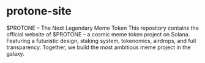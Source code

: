 # protone-site
$PROTONE – The Next Legendary Meme Token  This repository contains the official website of $PROTONE – a cosmic meme token project on Solana. Featuring a futuristic design, staking system, tokenomics, airdrops, and full transparency. Together, we build the most ambitious meme project in the galaxy.
